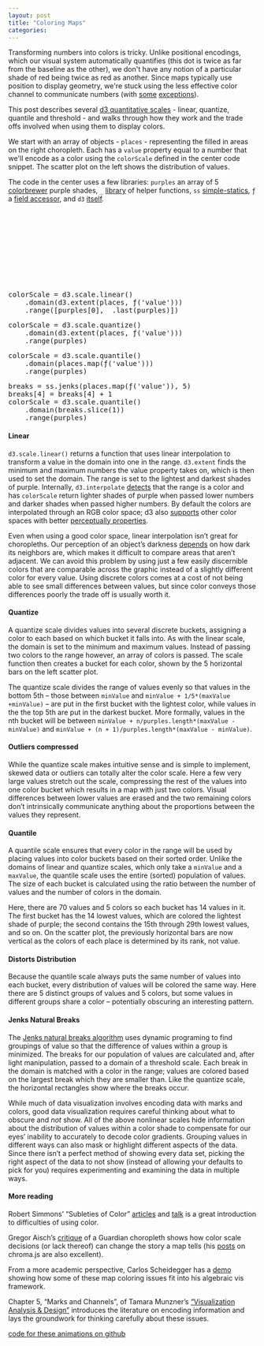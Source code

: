 ```yaml
---
layout: post
title: "Coloring Maps"
categories: 
---
```


<link rel="stylesheet" type="text/css" href="/javascripts/posts/mapColor/style.css">

Transforming numbers into colors is tricky. Unlike positional encodings, which our visual system automatically quantifies (this dot is twice as far from the baseline as the other), we don't have any notion of a particular shade of red being twice as red as another. Since maps typically use position to display geometry, we're stuck using the less effective color channel to communicate numbers (with [some](http://roadtolarissa.com/population-division-fullscreen.html) [exceptions](http://bost.ocks.org/mike/bubble-map/)).

This post describes several [d3 quantitative scales](https://github.com/mbostock/d3/wiki/Quantitative-Scales) - linear, quantize, quantile and threshold - and walks through how they work and the trade offs involved when using them to display colors. 

We start with an array of objects - `places` - representing the filled in areas on the right choropleth. Each has a `value` property equal to a number that we'll encode as a color using the `colorScale` defined in the center code snippet. The scatter plot on the left shows the distribution of values. 

The code in the center uses a few libraries: `purples` an array of 5 [colorbrewer](http://bl.ocks.org/mbostock/5577023) purple shades, `_` [library](https://lodash.com/) of helper functions, `ss` [simple-statics](http://www.macwright.org/simple-statistics/), `ƒ` a [field accessor](http://roadtolarissa.com/blog/2014/06/23/even-fewer-lamdas-with-d3/), and `d3` [itself](http://d3js.org). 

<!-- ####Linear
`d3.scale.linear()` returns a function that uses linear interpolation to transform a value in the domain into one in the range. `d3.extent` finds the minimum and maximum numbers the value property takes on, which is then used to set the domain. The range is set to the lightest and darkest shades of purple. Internally, `d3.interpolate` [detects](https://github.com/mbostock/d3/wiki/Transitions#d3_interpolate) that the range is a color and has `colorScale` return lighter shades of purple when passed lower numbers and darker shades when passed higher numbers. By default the colors are interpolated through an RGB color space; d3 also [supports](https://github.com/mbostock/d3/wiki/Colors#hsl) other color spaces with better [perceptually propertiess](http://www.research.ibm.com/people/l/lloydt/color/color.HTM). 

Even when using a good color space, linear interpolation isn't great for choropleths. Our perception of an object's darkness [depends](http://en.wikipedia.org/wiki/Checker_shadow_illusion) on how dark its neighbors are, which makes it difficult to compare areas that aren't adjacent. We can avoid this problem by using just a few easily discernible colors that are comparable across the graphic instead of a slightly different color for every value. Using discrete colors comes at a cost of not being able to see small differences between values, but since color conveys those differences poorly the trade off is usually worth it. 

####Quantize
A quantize scale divides values into several discrete buckets, assigning a color to each based on which bucket it falls into. As with the linear scale, the domain is set to the minimum and maximum values. Instead of passing two colors to the range however, an array of colors is passed. The scale function then creates a bucket for each color, shown by the 5 horizontal bars on the left scatter plot. 

The quantize scale divides the range of values evenly so that values in the bottom 5th - those between `minValue` and `minValue + 1/5*(maxValue +minValue)` - are put in the first bucket with the lightest color, while values in the the top 5th are put in the darkest bucket. More formally, values in the nth bucket will be between `minValue + n/purples.length*(maxValue - minValue)` and `minValue + (n + 1)/purples.length*(maxValue - minValue)`.  

####Outliers compressed
While the quantize scale makes intuitive sense and is simple to implement, skewed data or outliers can totally alter the color scale. Here a few very large values stretch out the scale, compressing the rest of the values into one color bucket which results in a map with just two colors. Visual differences between lower values are erased and the two remaining colors don't intrinsically communicate anything about the proportions between the values they represent.

####Quantile
A quantile scale ensures that every color in the range will be used by placing values into color buckets based on their sorted order. Unlike the domains of linear and quantize scales, which only take a `minValue` and a `maxValue`, the quantile scale uses the entire (sorted) population of values. The size of each bucket is calculated using the ratio between the number of values and the number of colors in the domain.

Here, there are 70 values and 5 colors so each bucket has 14 values in it. The first bucket has the 14 lowest values, which are colored the lightest shade of purple; the second contains the 15th through 29th lowest values, and so on. On the scatter plot, the previously horizontal bars are now vertical as the colors of each place is determined by its rank, not value.  

####Distorts Distribution
Because the quantile scale always puts the same number of values into each bucket, every distribution of values will be colored the same way. Here there are 5 distinct groups of values and 5 colors, but some values in different groups share a color - potentially obscuring an interesting pattern.

####Jenks Natural Breaks
The [Jenks natural breaks algorithm](tom link) uses dynamic programing to find groupings of value so that the difference of values within a group is minimized. The breaks for our population of values are calculated and, after light manipulation, passed to a domain of a threshold scale. Each break in the domain is matched with a color in the range; values are colored based on the largest break which they are smaller than. Like the quantize scale, the horizontal rectangles show where the breaks occur. 

While much of data visualization involves encoding data with marks and colors, good data visualization requires careful thinking about what to obscure and _not_ show. All of the above nonlinear scales hide information about the distribution of values within a color shade to compensate for our eyes' inability to accurately to decode color gradients. Grouping values in different ways can also mask or highlight different aspects of the data. Since there isn't a perfect method of showing every data set, picking the right aspect of the data to not show (instead of allowing your defaults to pick for you) requires experimenting and examining the data in multiple ways.

####More reading

Robert Simmons' "Subleties of Color" [articles](http://earthobservatory.nasa.gov/blogs/elegantfigures/2013/08/05/subtleties-of-color-part-1-of-6/) and [talk](https://www.youtube.com/watch?v=DjJr8D4Bxjw) is a great introduction to difficulties of using color. 

Gregor Aisch's [critique](https://vis4.net/blog/posts/mastering-multi-hued-color-scales/) of a Guardian choropleth shows how color scale decisions (or lack thereof) can change the story a map tells (his [posts](https://vis4.net/blog/posts/mastering-multi-hued-color-scales/) on chroma.js are also excellent).

From a more academic perspective, Carlos Scheidegger has a [demo](http://algebraicvis.net/2014/11/11/a_primer.html) showing how some of these map coloring issues fit into his algebraic vis framework. 

Chapter 5, "Marks and Channels", of Tamara Munzner's ["Visualization Analysis & Design"](http://www.crcpress.com/product/isbn/9781466508910) introduces the accemic literature on different ways of encoding information and lays the groundwork for thinking carefully about these issues.  

[code for these animations on github](https://github.com/1wheel/roadtolarissa/tree/master/source/javascripts/posts/mapColor)
 -->
<div id='container'>
  <div id='overlay'>
    <svg></svg>
    <div id='color-code'>
      <div id='gradient'>
<pre>
colorScale = d3.scale.linear()
    .domain(d3.extent(places, ƒ('value')))
    .range([purples[0], _.last(purples)])
</pre>
      </div>
      <div id='quantize'>
<pre>
colorScale = d3.scale.quantize()
    .domain(d3.extent(places, ƒ('value')))
    .range(purples)
</pre>
      </div>
      <div id='quantile'>
<pre>
colorScale = d3.scale.quantile()
    .domain(places.map(ƒ('value')))
    .range(purples)
</pre>
      </div>
      <div id='jenks'>
<pre>
breaks = ss.jenks(places.map(ƒ('value')), 5)
breaks[4] = breaks[4] + 1
colorScale = d3.scale.quantile()
    .domain(breaks.slice(1))
    .range(purples)
</pre>
      </div>
    </div>
  </div>
</div>
<div id='overlay-space'></div>

<div class='scroll-section'>
  <h4>Linear</h4>

  <p><code>d3.scale.linear()</code> returns a function that uses linear interpolation to transform a value in the domain into one in the range. <code>d3.extent</code> finds the minimum and maximum numbers the value property takes on, which is then used to set the domain. The range is set to the lightest and darkest shades of purple. Internally, <code>d3.interpolate</code> <a href="https://github.com/mbostock/d3/wiki/Transitions#d3_interpolate">detects</a> that the range is a color and has <code>colorScale</code> return lighter shades of purple when passed lower numbers and darker shades when passed higher numbers. By default the colors are interpolated through an RGB color space; d3 also <a href="https://github.com/mbostock/d3/wiki/Colors#hsl">supports</a> other color spaces with better <a href="http://www.research.ibm.com/people/l/lloydt/color/color.HTM">perceptually properties</a>.</p>

  <p>Even when using a good color space, linear interpolation isn&rsquo;t great for choropleths. Our perception of an object&rsquo;s darkness <a href="http://en.wikipedia.org/wiki/Checker_shadow_illusion">depends</a> on how dark its neighbors are, which makes it difficult to compare areas that aren&rsquo;t adjacent. We can avoid this problem by using just a few easily discernible colors that are comparable across the graphic instead of a slightly different color for every value. Using discrete colors comes at a cost of not being able to see small differences between values, but since color conveys those differences poorly the trade off is usually worth it.</p>
</div>

<div class='scroll-section'>
  <h4>Quantize</h4>

  <p>A quantize scale divides values into several discrete buckets, assigning a color to each based on which bucket it falls into. As with the linear scale, the domain is set to the minimum and maximum values. Instead of passing two colors to the range however, an array of colors is passed. The scale function then creates a bucket for each color, shown by the 5 horizontal bars on the left scatter plot.</p>

  <p>The quantize scale divides the range of values evenly so that values in the bottom 5th &ndash; those between <code>minValue</code> and <code>minValue + 1/5*(maxValue +minValue)</code> &ndash; are put in the first bucket with the lightest color, while values in the the top 5th are put in the darkest bucket. More formally, values in the nth bucket will be between <code>minValue + n/purples.length*(maxValue - minValue)</code> and <code>minValue + (n + 1)/purples.length*(maxValue - minValue)</code>.</p>
</div>

<div class='scroll-section'>
  <h4>Outliers compressed</h4>

  <p>While the quantize scale makes intuitive sense and is simple to implement, skewed data or outliers can totally alter the color scale. Here a few very large values stretch out the scale, compressing the rest of the values into one color bucket which results in a map with just two colors. Visual differences between lower values are erased and the two remaining colors don&rsquo;t intrinsically communicate anything about the proportions between the values they represent.</p>
</div>

<div class='scroll-section'>
  <h4>Quantile</h4>

  <p>A quantile scale ensures that every color in the range will be used by placing values into color buckets based on their sorted order. Unlike the domains of linear and quantize scales, which only take a <code>minValue</code> and a <code>maxValue</code>, the quantile scale uses the entire (sorted) population of values. The size of each bucket is calculated using the ratio between the number of values and the number of colors in the domain.</p>

  <p>Here, there are 70 values and 5 colors so each bucket has 14 values in it. The first bucket has the 14 lowest values, which are colored the lightest shade of purple; the second contains the 15th through 29th lowest values, and so on. On the scatter plot, the previously horizontal bars are now vertical as the colors of each place is determined by its rank, not value.</p>
</div>

<div class='scroll-section'>
  <h4>Distorts Distribution</h4>

  <p>Because the quantile scale always puts the same number of values into each bucket, every distribution of values will be colored the same way. Here there are 5 distinct groups of values and 5 colors, but some values in different groups share a color &ndash; potentially obscuring an interesting pattern.</p>
</div>

<div class='scroll-section'>
  <h4>Jenks Natural Breaks</h4>

  <p>The <a href="http://www.macwright.org/2013/02/18/literate-jenks.html">Jenks natural breaks algorithm</a> uses dynamic programing to find groupings of value so that the difference of values within a group is minimized. The breaks for our population of values are calculated and, after light manipulation, passed to a domain of a threshold scale. Each break in the domain is matched with a color in the range; values are colored based on the largest break which they are smaller than. Like the quantize scale, the horizontal rectangles show where the breaks occur.</p>

  <p>While much of data visualization involves encoding data with marks and colors, good data visualization requires careful thinking about what to obscure and <em>not</em> show. All of the above nonlinear scales hide information about the distribution of values within a color shade to compensate for our eyes&#8217; inability to accurately to decode color gradients. Grouping values in different ways can also mask or highlight different aspects of the data. Since there isn&rsquo;t a perfect method of showing every data set, picking the right aspect of the data to not show (instead of allowing your defaults to pick for you) requires experimenting and examining the data in multiple ways.</p>

  <h4>More reading</h4>

  <p>Robert Simmons&#8217; &ldquo;Subleties of Color&rdquo; <a href="http://earthobservatory.nasa.gov/blogs/elegantfigures/2013/08/05/subtleties-of-color-part-1-of-6/">articles</a> and <a href="https://www.youtube.com/watch?v=DjJr8D4Bxjw">talk</a> is a great introduction to difficulties of using color.</p>

  <p>Gregor Aisch&rsquo;s <a href="https://vis4.net/blog/posts/mastering-multi-hued-color-scales/">critique</a> of a Guardian choropleth shows how color scale decisions (or lack thereof) can change the story a map tells (his <a href="https://vis4.net/blog/posts/mastering-multi-hued-color-scales/">posts</a> on chroma.js are also excellent).</p>

  <p>From a more academic perspective, Carlos Scheidegger has a <a href="http://algebraicvis.net/2014/11/11/a_primer.html">demo</a> showing how some of these map coloring issues fit into his algebraic vis framework.</p>

  <p>Chapter 5, &ldquo;Marks and Channels&rdquo;, of Tamara Munzner&rsquo;s <a href="http://www.crcpress.com/product/isbn/9781466508910">&ldquo;Visualization Analysis &amp; Design&rdquo;</a> introduces the literature on encoding information and lays the groundwork for thinking carefully about these issues.</p>

  <p><a href="https://github.com/1wheel/roadtolarissa/tree/master/source/javascripts/posts/mapColor">code for these animations on github</a></p>
</div>

<div id='bot-padding'></div>


<script src="/javascripts/libs/d3.4.11.js" type="text/javascript"></script>
<script src="/javascripts/libs/lodash.js" type="text/javascript"></script>
<script src="/javascripts/libs/gscroll-0.1.js" type="text/javascript"></script>
<script src="/javascripts/libs/simple-statistics.js" type="text/javascript"></script>
<script src="/javascripts/posts/negBarTransition/lib.js" type="text/javascript"></script>

<script src="/javascripts/posts/mapColor/script.js" type="text/javascript"></script>

